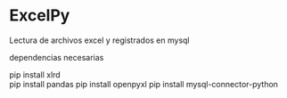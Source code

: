 # ExcelPy
Lectura de archivos excel y registrados en mysql

dependencias necesarias

   pip install xlrd  
   pip install pandas
   pip install openpyxl
   pip install mysql-connector-python 
